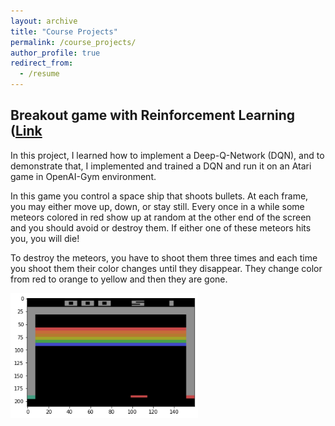 ```yaml
---
layout: archive
title: "Course Projects"
permalink: /course_projects/
author_profile: true
redirect_from:
  - /resume
---
```


## Breakout game with Reinforcement Learning ([Link]([https://github.com/Amirhosein-javadi/Amirhosein-javadi.github.io](https://github.com/Amirhosein-javadi/Artificial-Intelligence-Homeworks/tree/main/HW5/Breakout_RL))

In this project, I learned how to implement a Deep-Q-Network (DQN), and to demonstrate that, I implemented and trained a DQN and run it on an Atari game in OpenAI-Gym environment.

In this game you control a space ship that shoots bullets. At each frame, you may either move up, down, or stay still. Every once in a while some meteors colored in red show up at random at the other end of the screen and you should avoid or destroy them. If either one of these meteors hits you, you will die!

To destroy the meteors, you have to shoot them three times and each time you shoot them their color changes until they disappear. They change color from red to orange to yellow and then they are gone. 

<img src="../images/Break down.png" width="300" height="200">




